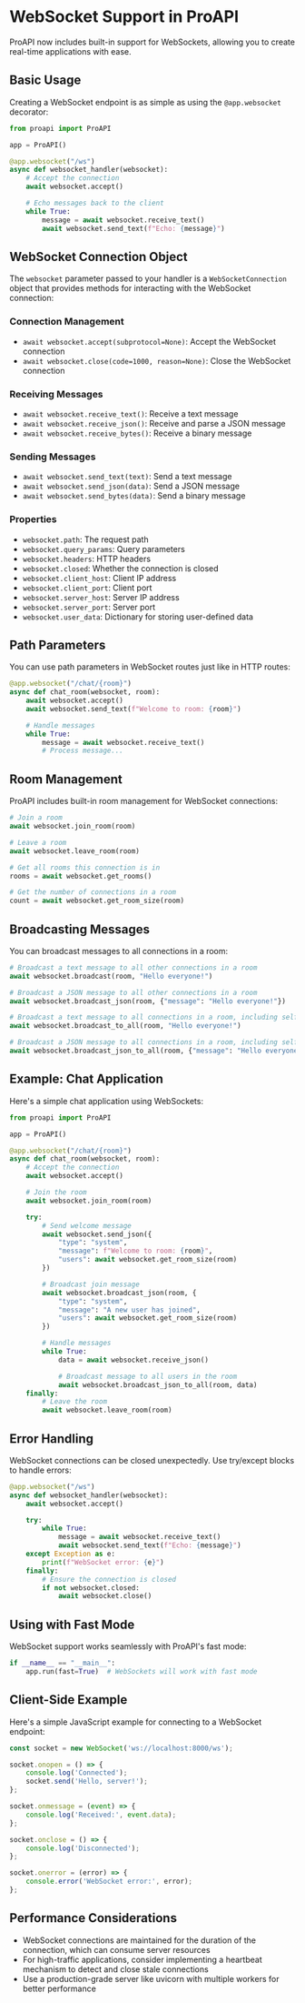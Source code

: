 # WebSocket Support in ProAPI

ProAPI now includes built-in support for WebSockets, allowing you to create real-time applications with ease.

## Basic Usage

Creating a WebSocket endpoint is as simple as using the `@app.websocket` decorator:

```python
from proapi import ProAPI

app = ProAPI()

@app.websocket("/ws")
async def websocket_handler(websocket):
    # Accept the connection
    await websocket.accept()

    # Echo messages back to the client
    while True:
        message = await websocket.receive_text()
        await websocket.send_text(f"Echo: {message}")
```

## WebSocket Connection Object

The `websocket` parameter passed to your handler is a `WebSocketConnection` object that provides methods for interacting with the WebSocket connection:

### Connection Management

- `await websocket.accept(subprotocol=None)`: Accept the WebSocket connection
- `await websocket.close(code=1000, reason=None)`: Close the WebSocket connection

### Receiving Messages

- `await websocket.receive_text()`: Receive a text message
- `await websocket.receive_json()`: Receive and parse a JSON message
- `await websocket.receive_bytes()`: Receive a binary message

### Sending Messages

- `await websocket.send_text(text)`: Send a text message
- `await websocket.send_json(data)`: Send a JSON message
- `await websocket.send_bytes(data)`: Send a binary message

### Properties

- `websocket.path`: The request path
- `websocket.query_params`: Query parameters
- `websocket.headers`: HTTP headers
- `websocket.closed`: Whether the connection is closed
- `websocket.client_host`: Client IP address
- `websocket.client_port`: Client port
- `websocket.server_host`: Server IP address
- `websocket.server_port`: Server port
- `websocket.user_data`: Dictionary for storing user-defined data

## Path Parameters

You can use path parameters in WebSocket routes just like in HTTP routes:

```python
@app.websocket("/chat/{room}")
async def chat_room(websocket, room):
    await websocket.accept()
    await websocket.send_text(f"Welcome to room: {room}")

    # Handle messages
    while True:
        message = await websocket.receive_text()
        # Process message...
```

## Room Management

ProAPI includes built-in room management for WebSocket connections:

```python
# Join a room
await websocket.join_room(room)

# Leave a room
await websocket.leave_room(room)

# Get all rooms this connection is in
rooms = await websocket.get_rooms()

# Get the number of connections in a room
count = await websocket.get_room_size(room)
```

## Broadcasting Messages

You can broadcast messages to all connections in a room:

```python
# Broadcast a text message to all other connections in a room
await websocket.broadcast(room, "Hello everyone!")

# Broadcast a JSON message to all other connections in a room
await websocket.broadcast_json(room, {"message": "Hello everyone!"})

# Broadcast a text message to all connections in a room, including self
await websocket.broadcast_to_all(room, "Hello everyone!")

# Broadcast a JSON message to all connections in a room, including self
await websocket.broadcast_json_to_all(room, {"message": "Hello everyone!"})
```

## Example: Chat Application

Here's a simple chat application using WebSockets:

```python
from proapi import ProAPI

app = ProAPI()

@app.websocket("/chat/{room}")
async def chat_room(websocket, room):
    # Accept the connection
    await websocket.accept()

    # Join the room
    await websocket.join_room(room)

    try:
        # Send welcome message
        await websocket.send_json({
            "type": "system",
            "message": f"Welcome to room: {room}",
            "users": await websocket.get_room_size(room)
        })

        # Broadcast join message
        await websocket.broadcast_json(room, {
            "type": "system",
            "message": "A new user has joined",
            "users": await websocket.get_room_size(room)
        })

        # Handle messages
        while True:
            data = await websocket.receive_json()

            # Broadcast message to all users in the room
            await websocket.broadcast_json_to_all(room, data)
    finally:
        # Leave the room
        await websocket.leave_room(room)
```

## Error Handling

WebSocket connections can be closed unexpectedly. Use try/except blocks to handle errors:

```python
@app.websocket("/ws")
async def websocket_handler(websocket):
    await websocket.accept()

    try:
        while True:
            message = await websocket.receive_text()
            await websocket.send_text(f"Echo: {message}")
    except Exception as e:
        print(f"WebSocket error: {e}")
    finally:
        # Ensure the connection is closed
        if not websocket.closed:
            await websocket.close()
```

## Using with Fast Mode

WebSocket support works seamlessly with ProAPI's fast mode:

```python
if __name__ == "__main__":
    app.run(fast=True)  # WebSockets will work with fast mode
```

## Client-Side Example

Here's a simple JavaScript example for connecting to a WebSocket endpoint:

```javascript
const socket = new WebSocket('ws://localhost:8000/ws');

socket.onopen = () => {
    console.log('Connected');
    socket.send('Hello, server!');
};

socket.onmessage = (event) => {
    console.log('Received:', event.data);
};

socket.onclose = () => {
    console.log('Disconnected');
};

socket.onerror = (error) => {
    console.error('WebSocket error:', error);
};
```

## Performance Considerations

- WebSocket connections are maintained for the duration of the connection, which can consume server resources
- For high-traffic applications, consider implementing a heartbeat mechanism to detect and close stale connections
- Use a production-grade server like uvicorn with multiple workers for better performance
